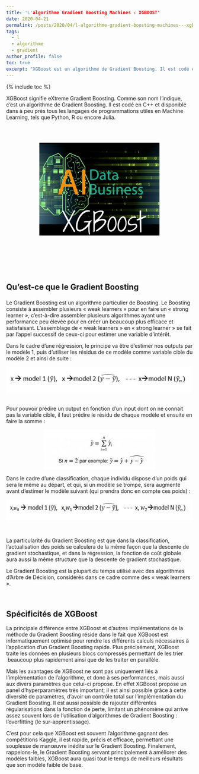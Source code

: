```yaml
---
title: 'L'algorithme Gradient Boosting Machines : XGBOOST'
date: 2020-04-21
permalink: /posts/2020/04/l-algorithme-gradient-boosting-machines---xgboost
tags:
  - l
  - algorithme
  - gradient
author_profile: false
toc: true
excerpt: "XGBoost est un algorithme de Gradient Boosting. Il est codé en C++ et disponible dans tous les langages de programmations utiles en Machine Learning, tels que Python, R ou encore Julia."
---
```


{% include toc %}

<p>XGBoost signifie eXtreme Gradient Boosting. Comme son nom l&rsquo;indique, c&rsquo;est un algorithme de Gradient Boosting. Il est cod&eacute; en C++ et disponible dans &agrave; peu pr&egrave;s tous les langages de programmations utiles en Machine Learning, tels que Python, R ou encore Julia.</p>



<p>&nbsp;</p>



<h2 style="text-align:center"><img alt="" src="/images/media/uploads/2020/04/21/xgboost1.JPG" style="height:250px; width:330px" /></h2>



<h2><br />

&nbsp;<br />

<strong>Qu&rsquo;est-ce que le Gradient Boosting</strong></h2>



<p>Le Gradient Boosting est un algorithme particulier de Boosting. Le Boosting consiste &agrave; assembler plusieurs &laquo; weak learners &raquo; pour en faire un &laquo; strong learner &raquo;, c&rsquo;est-&agrave;-dire assembler plusieurs algorithmes ayant une performance peu &eacute;lev&eacute;e pour en cr&eacute;er un beaucoup plus efficace et satisfaisant. L&rsquo;assemblage de &laquo; weak learners &raquo; en &laquo; strong learner &raquo; se fait par l&rsquo;appel successif de ceux-ci pour estimer une variable d&rsquo;int&eacute;r&ecirc;t.</p>



<p>Dans le cadre d&rsquo;une r&eacute;gression, le principe va &ecirc;tre d&rsquo;estimer nos outputs par le mod&egrave;le 1, puis d&rsquo;utiliser les r&eacute;sidus de ce mod&egrave;le comme variable cible du mod&egrave;le 2 et ainsi de suite :&nbsp;</p>



<p><img alt="" src="/images/media/uploads/2020/04/21/capture.JPG" style="height:70px; width:502px" />&nbsp;<br />

Pour pouvoir pr&eacute;dire un output en fonction d&rsquo;un input dont on ne connait pas la variable cible, il faut pr&eacute;dire le r&eacute;sidu de chaque mod&egrave;le et ensuite en faire la somme :</p>



<p style="text-align:center"><img alt="" src="/images/media/uploads/2020/04/21/capture1.JPG" style="height:106px; width:302px" /></p>



<p>Dans le cadre d&rsquo;une classification, chaque individu dispose d&rsquo;un poids qui sera le m&ecirc;me au d&eacute;part, et qui, si un mod&egrave;le se trompe, sera augment&eacute; avant d&rsquo;estimer le mod&egrave;le suivant (qui prendra donc en compte ces poids) :</p>



<p><img alt="" src="/images/media/uploads/2020/04/21/capture2_3ZE0i4z.JPG" style="height:54px; width:580px" /></p>



<p><br />

La particularit&eacute; du Gradient Boosting est que dans la classification, l&rsquo;actualisation des poids se calculera de la m&ecirc;me fa&ccedil;on que la descente de gradient stochastique, et dans la r&eacute;gression, la fonction de co&ucirc;t globale aura aussi la m&ecirc;me structure que la descente de gradient stochastique.</p>



<p>Le Gradient Boosting est la plupart du temps utilis&eacute; avec des algorithmes d&rsquo;Arbre de D&eacute;cision, consid&eacute;r&eacute;s dans ce cadre comme des &laquo; weak learners &raquo;.</p>



<p>&nbsp;</p>



<h2><strong>Sp&eacute;cificit&eacute;s de XGBoost</strong></h2>



<p>La principale diff&eacute;rence entre XGBoost et d&rsquo;autres impl&eacute;mentations de la m&eacute;thode du Gradient Boosting r&eacute;side dans le fait que XGBoost est informatiquement optimis&eacute; pour rendre les diff&eacute;rents calculs n&eacute;cessaires &agrave; l&rsquo;application d&rsquo;un Gradient Boosting rapide. Plus pr&eacute;cis&eacute;ment, XGBoost traite les donn&eacute;es en plusieurs blocs compress&eacute;s permettant de les trier &nbsp;beaucoup plus rapidement ainsi que de les traiter en parall&egrave;le.</p>



<p>Mais les avantages de XGBoost ne sont pas uniquement li&eacute;s &agrave; l&rsquo;impl&eacute;mentation de l&rsquo;algorithme, et donc &agrave; ses performances, mais aussi aux divers param&egrave;tres que celui-ci propose. En effet XGBoost propose un panel d&rsquo;hyperparam&egrave;tres tr&egrave;s important;&nbsp;il est ainsi possible gr&acirc;ce &agrave; cette diversit&eacute; de param&egrave;tres, d&rsquo;avoir un contr&ocirc;le total sur l&rsquo;impl&eacute;mentation du Gradient Boosting. Il est aussi possible de rajouter diff&eacute;rentes r&eacute;gularisations dans la fonction de perte, limitant un ph&eacute;nom&egrave;ne qui arrive assez souvent lors de l&rsquo;utilisation d&rsquo;algorithmes de Gradient Boosting : l&rsquo;overfitting (le sur-apprentissage).</p>



<p>C&rsquo;est pour cela que XGBoost est souvent l&rsquo;algorithme gagnant des comp&eacute;titions Kaggle, il est rapide, pr&eacute;cis et efficace, permettant une souplesse de man&oelig;uvre in&eacute;dite sur le Gradient Boosting. Finalement, rappelons-le, le Gradient Boosting servant principalement &agrave; am&eacute;liorer des mod&egrave;les faibles, XGBoost aura quasi tout le temps de meilleurs r&eacute;sultats que son mod&egrave;le faible de base.</p>
